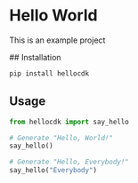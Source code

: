# Hello World

This is an example project


## Installation

```python
pip install hellocdk
```

## Usage

```python
from hellocdk import say_hello

# Generate "Hello, World!"
say_hello()

# Generate "Hello, Everybody!"
say_hello("Everybody")
```


